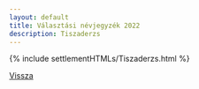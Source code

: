 ```yaml
---
layout: default
title: Választási névjegyzék 2022
description: Tiszaderzs
---
```


{% include settlementHTMLs/Tiszaderzs.html %}

[Vissza](../)